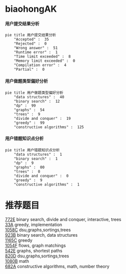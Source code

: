 # biaohongAK

<!-- tabs:start -->



#### **用户提交结果分析**

```mermaid
pie title 用户提交结果分析
    "Accepted" :  35
    "Rejected" :  0
    "Wrong answer" :  51
    "Runtime error" :  1
    "Time limit exceeded" :  8
    "Memory limit exceeded" :  0
    "Compilation error" :  4
    "Partial" :  0
```

#### **用户做题类型偏好分析**

```mermaid
pie title 用户做题类型偏好分析
    "data structures" :  40
    "binary search" :  12
    "dp" :  99
    "graphs" :  54
    "trees" :  9
    "divide and conquer" :  19
    "greedy" :  99
    "constructive algorithms" :  125
```
#### **用户错题知识点分析**

```mermaid
pie title 用户错题知识点分析
    "data structures" :  1
    "binary search" :  1
    "dp" :  9
    "graphs" :  00
    "trees" :  0
    "divide and conquer" :  0
    "greedy" :  9
    "constructive algorithms" :  1
```



<!-- tabs:end -->
# 推荐题目
[772E](https://codeforces.com/contest/772/problem/E)		binary search,
                        divide and conquer,
                        interactive,
                        trees		  
[33A](https://codeforces.com/contest/33/problem/A)		greedy,
                        implementation		  
[1058C](https://codeforces.com/contest/1058/problem/C)		dsu,graphs,sortings,trees		  
[923B](https://codeforces.com/contest/923/problem/B)		binary search,
                        data structures		  
[1165C](https://codeforces.com/contest/1165/problem/C)		greedy		  
[1054F](https://codeforces.com/contest/1054/problem/F)		flows,
                        graph matchings		  
[542E](https://codeforces.com/contest/542/problem/E)		graphs,
                        shortest paths		  
[820D](https://codeforces.com/contest/820/problem/D)		dsu,graphs,sortings,trees		  
[1080B](https://codeforces.com/contest/1080/problem/B)		math		  
[682A](https://codeforces.com/contest/682/problem/A)		constructive algorithms,
                        math,
                        number theory		  
